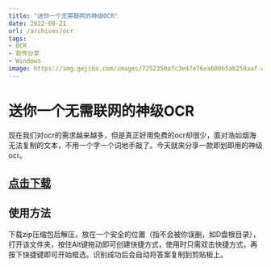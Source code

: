 ```yaml
---
title: "送你一个无需联网的神级OCR"
date: 2022-08-21
url: /archives/ocr
tags: 
- OCR
- 软件分享
- Windows
image: https://img.gejiba.com/images/7252350afc3e47e76ea600b5ab259aaf.webp
---
```

# 送你一个无需联网的神级OCR
现在我们对ocr的需求越来越多，但是真正好用免费的ocr却很少，面对浩如烟海无法复制的文本，不用一个字一个词地手敲了。今天就来分享一款即划即用的神级ocr。
## [点击下载](https://ybygjylj.lanzouy.com/icSQR09xqcne)

## 使用方法
下载zip压缩包后解压，放在一个安全的位置（指不会被你误删，如D盘根目录），打开该文件夹，按住Alt键拖动即可创建快捷方式，使用时只需双击快捷方式，再按下快捷键即可开始框选。识别成功后会自动将答案复制到剪贴板上。
